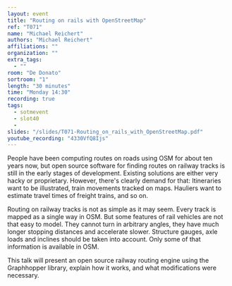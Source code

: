 ```yaml
---
layout: event
title: "Routing on rails with OpenStreetMap"
ref: "T071"
name: "Michael Reichert"
authors: "Michael Reichert"
affiliations: ""
organization: ""
extra_tags:
  - ""
room: "De Donato"
sortroom: "1"
length: "30 minutes"
time: "Monday 14:30"
recording: true
tags:
  - sotmevent
  - slot40
  - 
slides: "/slides/T071-Routing_on_rails_with_OpenStreetMap.pdf"
youtube_recording: "4330VfQ8Ijs"
---
```

People have been computing routes on roads using OSM for about ten years now, but open source software for finding routes on railway tracks is still in the early stages of development. Existing solutions are either very hacky or proprietary. However, there&#39;s clearly demand for that: Itineraries want to be illustrated, train movements tracked on maps. Hauliers want to estimate travel times of freight trains, and so on.

Routing on railway tracks is not as simple as it may seem. Every track is mapped as a single way in OSM. But some features of rail vehicles are not that easy to model. They cannot turn in arbitrary angles, they have much longer stopping distances and accelerate slower. Structure gauges, axle loads and inclines should be taken into account. Only some of that information is available in OSM.

This talk will present an open source railway routing engine using the Graphhopper library, explain how it works, and what modifications were necessary.